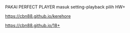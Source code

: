 PAKAI PERFECT PLAYER masuk setting-playback pilih HW+

https://cbn88.github.io/kerehore


https://cbn88.github.io/18+
